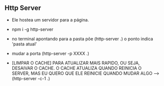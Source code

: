 ## Http Server

- Ele hostea um servidor para a página.
- npm i -g http-server
- no terminal apontando para a pasta põe (http-server .) o ponto indica 'pasta atual'
- mudar a porta (http-server -p XXXX .)

- [LIMPAR O CACHE] PARA ATUALIZAR MAIS RAPIDO, OU SEJA, DESAIVAR O CACHE. O CACHE ATUALIZA QUANDO REINICIA O SERVER, MAS EU QUERO QUE ELE REINICIE QUANDO MUDAR ALGO --> (http-server -c-1 .)